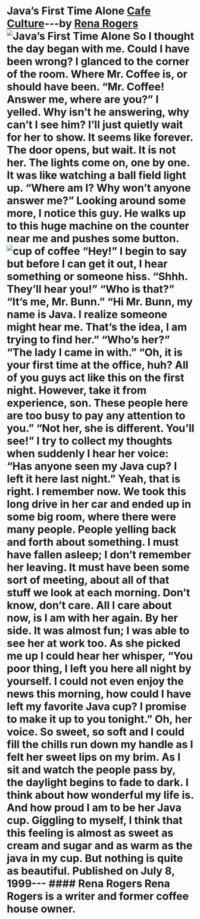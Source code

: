# Java’s First Time Alone [Cafe Culture](https://ineedcoffee.com/section/cafe-culture/)---by [Rena Rogers](https://ineedcoffee.com/by/rena-rogers/)![Java’s First Time Alone](https://ineedcoffee.com/images/posts/javas-first-time-alone/cup-of-coffee1.jpg) So I thought the day began with me. Could I have been wrong? I glanced to the corner of the room. Where Mr. Coffee is, or should have been. “Mr. Coffee! Answer me, where are you?” I yelled. Why isn’t he answering, why can’t I see him? I’ll just quietly wait for her to show. It seems like forever. The door opens, but wait. It is not her. The lights come on, one by one. It was like watching a ball field light up. “Where am I? Why won’t anyone answer me?” Looking around some more, I notice this guy. He walks up to this huge machine on the counter near me and pushes some button.![cup of coffee](https://ineedcoffee.com/assets/cup-of-coffee1.ZoPccYo7_1z9ERp.webp) “Hey!” I begin to say but before I can get it out, I hear something or someone hiss. “Shhh. They’ll hear you!” “Who is that?” “It’s me, Mr. Bunn.” “Hi Mr. Bunn, my name is Java. I realize someone might hear me. That’s the idea, I am trying to find her.” “Who’s her?” “The lady I came in with.” “Oh, it is your first time at the office, huh? All of you guys act like this on the first night. However, take it from experience, son. These people here are too busy to pay any attention to you.” “Not her, she is different. You’ll see!” I try to collect my thoughts when suddenly I hear her voice: “Has anyone seen my Java cup? I left it here last night.” Yeah, that is right. I remember now. We took this long drive in her car and ended up in some big room, where there were many people. People yelling back and forth about something. I must have fallen asleep; I don’t remember her leaving. It must have been some sort of meeting, about all of that stuff we look at each morning. Don’t know, don’t care. All I care about now, is I am with her again. By her side. It was almost fun; I was able to see her at work too. As she picked me up I could hear her whisper, “You poor thing, I left you here all night by yourself. I could not even enjoy the news this morning, how could I have left my favorite Java cup? I promise to make it up to you tonight.” Oh, her voice. So sweet, so soft and I could fill the chills run down my handle as I felt her sweet lips on my brim. As I sit and watch the people pass by, the daylight begins to fade to dark. I think about how wonderful my life is. And how proud I am to be her Java cup. Giggling to myself, I think that this feeling is almost as sweet as cream and sugar and as warm as the java in my cup. But nothing is quite as beautiful. Published on July 8, 1999--- #### Rena Rogers Rena Rogers is a writer and former coffee house owner.